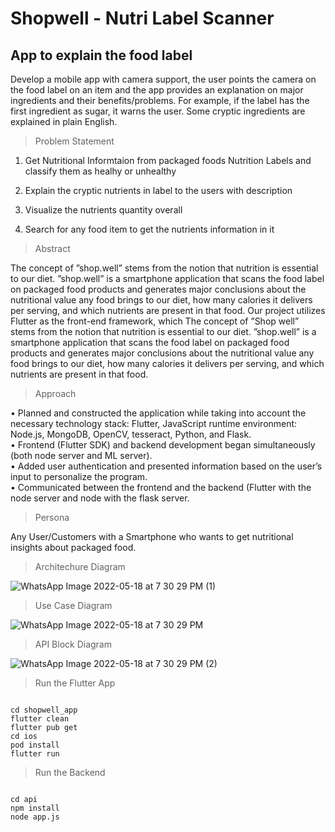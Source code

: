 # Shopwell - Nutri Label Scanner


## App to explain the food label
Develop a mobile app with camera support, the user points the camera on the food label on an item and the app provides an explanation on major ingredients and their benefits/problems. For example, if the label has the first ingredient as sugar, it warns the user. Some cryptic ingredients are explained in plain English.


> Problem Statement

1) Get Nutritional Informtaion from packaged foods Nutrition Labels and classify them as healhy or unhealthy

2) Explain the cryptic nutrients in label to the users with description

3) Visualize the nutrients quantity overall

4) Search for any food item to get the nutrients information in it


> Abstract

The concept of ”shop.well” stems from the notion that nutrition is essential to our diet. ”shop.well” is a smartphone application that scans the food label on packaged food products and generates major conclusions about the nutritional value any food brings to our diet, how many calories it delivers per serving, and which nutrients are present in that food. Our project utilizes Flutter as the front-end framework, which The concept of ”Shop well” stems from the notion that nutrition is essential to our diet. ”shop.well” is a smartphone application that scans the food label on packaged food products and generates major conclusions about the nutritional value any food brings to our diet, how many calories it delivers per serving, and which nutrients are present in that food.

> Approach

  • Planned and constructed the application while taking into account the necessary technology stack: Flutter, JavaScript runtime environment: Node.js, MongoDB, OpenCV, tesseract, Python, and Flask. <br>
  • Frontend (Flutter SDK) and backend development began simultaneously (both node server and ML server). <br>
  • Added user authentication and presented information based on the user’s input to personalize the program. <br>
  • Communicated between the frontend and the backend (Flutter with the node server and node with the flask server. <br>


> Persona 

Any User/Customers with a Smartphone who wants to get nutritional insights about packaged food.

> Architechure Diagram

![WhatsApp Image 2022-05-18 at 7 30 29 PM (1)](https://user-images.githubusercontent.com/25033517/169194861-2d6b0fa4-922a-4a0a-ad5c-eed4715dd28e.jpeg)

> Use Case Diagram

![WhatsApp Image 2022-05-18 at 7 30 29 PM](https://user-images.githubusercontent.com/25033517/169194691-1c3ede50-b20e-460d-bd57-9b6eb814de9b.jpeg)


> API Block Diagram

![WhatsApp Image 2022-05-18 at 7 30 29 PM (2)](https://user-images.githubusercontent.com/25033517/169194924-7bf9043c-72fc-4265-aa39-002de02e9330.jpeg)

> Run the Flutter App


```console

cd shopwell_app
flutter clean
flutter pub get
cd ios
pod install
flutter run

```

> Run the Backend


```console

cd api
npm install
node app.js

```


